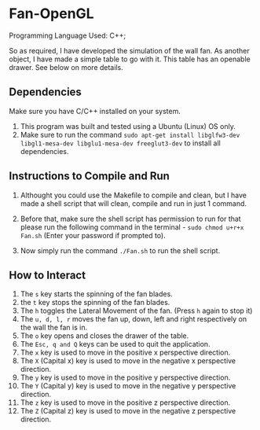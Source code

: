 # Fan-OpenGL

Programming Language Used: C++;

So as required, I have developed the simulation of the wall fan.
As another object, I have made a simple table to go with it. 
This table has an openable drawer. See below on more details.

## Dependencies

Make sure you have C/C++ installed on your system.

1. This program was built and tested using a Ubuntu (Linux) OS only. 
2. Make sure to run the command `sudo apt-get install libglfw3-dev libgl1-mesa-dev libglu1-mesa-dev freeglut3-dev` to install all dependencies.

## Instructions to Compile and Run

1. Althought you could use the Makefile to compile and clean, 
but I have made a shell script that will clean, compile and run in just 1 command. 

2. Before that, make sure the shell script has permission to 
run for that please run the following command in the terminal - `sudo chmod u+r+x Fan.sh`
(Enter your password if prompted to).

3. Now simply run the command `./Fan.sh` to run the shell script.

## How to Interact

1. The `s` key starts the spinning of the fan blades.
2. the `t` key stops the spinning of the fan blades.
3. The `h` toggles the Lateral Movement of the fan. (Press `h` again to stop it)
4. The `u, d, l, r` moves the fan up, down, left and right respectively on the wall the fan is in.
5. The `o` key opens and closes the drawer of the table.
6. The `Esc, q and Q` keys can be used to quit the application.
7. The `x` key is used to move in the positive x perspective direction.
8. The `X` (Capital x) key is used to move in the negative x perspective direction. 
9. The `y` key is used to move in the positive y perspective direction.
10. The `Y` (Capital y) key is used to move in the negative y perspective direction. 
11. The `z` key is used to move in the positive z perspective direction.
12. The `Z` (Capital z) key is used to move in the negative z perspective direction. 
